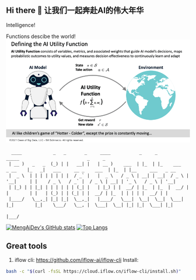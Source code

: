 ## Hi there 👋 让我们一起奔赴AI的伟大年华 

Intelligence!

Functions descibe the world!
![Functions](functions.png)

```
  ____            _   _       _     ____           _     _                     _____                          _     _                   
 | __ )   _   _  (_) | |   __| |   | __ )    ___  | |_  | |_    ___   _ __    |_   _|   ___     __ _    ___  | |_  | |__     ___   _ __ 
 |  _ \  | | | | | | | |  / _` |   |  _ \   / _ \ | __| | __|  / _ \ | '__|     | |    / _ \   / _` |  / _ \ | __| | '_ \   / _ \ | '__|
 | |_) | | |_| | | | | | | (_| |   | |_) | |  __/ | |_  | |_  |  __/ | |        | |   | (_) | | (_| | |  __/ | |_  | | | | |  __/ | |   
 |____/   \__,_| |_| |_|  \__,_|   |____/   \___|  \__|  \__|  \___| |_|        |_|    \___/   \__, |  \___|  \__| |_| |_|  \___| |_|   
                                                                                               |___/
```                              
[![MengAiDev's GitHub stats](https://github-readme-stats.vercel.app/api?username=MengAiDev)](https://github.com/anuraghazra/github-readme-stats)
[![Top Langs](https://github-readme-stats.vercel.app/api/top-langs/?username=MengAiDev)](https://github.com/anuraghazra/github-readme-stats)


## Great tools

1. iflow cli: https://github.com/iflow-ai/iflow-cli
Install:
```bash
bash -c "$(curl -fsSL https://cloud.iflow.cn/iflow-cli/install.sh)"
```
